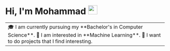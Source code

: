 # Hi, I'm Mohammad <img src="https://github.com/TheDudeThatCode/TheDudeThatCode/blob/master/Assets/Hi.gif" width="29px">
<table>
  <tr>
    <td valign="center">
      🎓 I am currently pursuing my **Bachelor's in Computer Science**.
      🌱 I am interested in **Machine Learning**.
      🎯 I want to do projects that I find interesting.
    </td>
  </tr>
 </table>


